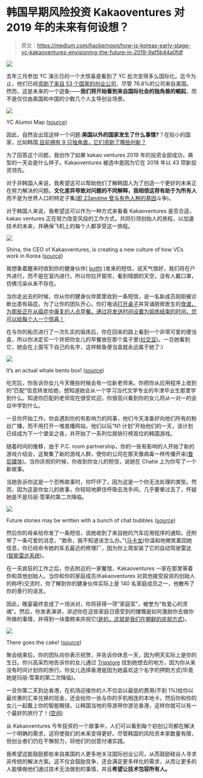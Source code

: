 # 韩国早期风险投资 Kakaoventures 对 2019 年的未来有何设想？

> 原文：<https://medium.com/hackernoon/how-is-koreas-early-stage-vc-kakaoventures-envisioning-the-future-in-2019-9af5b44a0fdf>

![](img/fed295c9725a90544c4b5f235d3a544c.png)

去年三月参加 YC 演示日的一个大惊喜是看到了 YC 批次变得多么国际化。迄今为止，他们已经[资助了来自 53 个国家的创业公司](http://world.ycombinator.com/)，尽管 76.8%的公司来自美国。然而，这是未来的一个迹象——**我们将开始看到来自国际社会的独角兽的崛起**，而不是仅仅由美国和中国的少数几个人主导创业场景。

![](img/c8363e8412132f93e6785a311e1feb05.png)

YC Alumni Map ([source](http://world.ycombinator.com/))

因此，自然会出现这样一个问题:**美国以外的国家发生了什么事情?**？在较小的国家，比如韩国,[目前拥有 9 只独角兽，它们资助了哪些创新？](https://www.cbinsights.com/research-unicorn-companies)

为了回答这个问题，我创作了如果 kakao ventures 2019 年的投资全部成功，典型的一天会是什么样子。Kakaoventures 被选中是因为它在 2018 年以 43 项新投资领先。

对于非韩国人来说，我希望这可以帮助他们了解韩国人为了创造一个更好的未来正在努力解决的问题。**文化差异导致对问题的不同解释，我相信这将有助于为所有人**而不是为世界人口的特定子集[(即 23andme 曾与有色人种的基因](https://www.google.com/amp/s/qz.com/765879/23andme-has-a-race-problem-when-it-comes-to-ancestry-reports-for-non-whites/amp/)斗争)。

对于韩国人来说，我希望这可以作为一种方式来看看 Kakaoventures 是否合适，kakao ventures 正在努力改变风投的工作方式，共同引领创始人的旅程，以加速技术的未来，并确保飞机上的每个人都享受这一旅程。

![](img/333fda6bd0e9230230102e6c6bec681c.png)

Shina, the CEO of Kakaoventures, is creating a new culture of how VCs work in Korea ([source](http://biz.chosun.com/site/data/html_dir/2019/01/06/2019010601631.html))

我想象着醒来时收到你的健身伙伴( [butfit](https://www.butfitseoul.com/) )发来的短信，说天气很好，我们将在户外进行，而不是在室内进行。所以你拉开窗帘，看到晴朗的天空，没有人戴口罩，仿佛污染从来不存在。

当你走出去的时候，你从你的健身伙伴那里收到一条短信，说一名新成员刚刚被诊断出患有癌症。为了让你的团队开心，你打电话[打开桌子](https://www.openthetable.com/)并背诵厨房医生的[食谱，为那些正在从癌症中康复的人点早餐。通过将发送时间设置为锻炼结束的时间，您可以给每个人一个惊喜！](https://doctorkitchen.co.kr/)

在与你的船员进行了一次扎实的锻炼后，你在回来的路上看到一个非常可爱的便当盒，所以你决定买一个并把你女儿的早餐放在那个盒子里([社交豆](https://thevc.kr/SocialBean))。一旦她看到它，她会在上面写下自己的名字，这样鲸鱼便当盒就永远属于她了:)

![](img/330b7249be63290c95590d5c8fa46050.png)

It’s an actual whale bento box! ([source](https://www.google.com/search?q=social+bean+whale&rlz=1C5CHFA_enUS710US710&source=lnms&tbm=isch&sa=X&ved=0ahUKEwjqjubxgqXjAhUVJqYKHTpNBC8Q_AUIECgB&biw=1002&bih=592#imgdii=lqMiS_dqeaA7IM:&imgrc=_k_jq1s-vHz7pM:))

吃完后，你告诉你女儿今天晚些时候会有一位新老师来。你把你从应用程序上收到的“匹配”信息转发给她，想知道她会从一个学习当代文学专业的牛津毕业生那里学到什么。知道你匹配的老师现在很受欢迎，你很高兴看到你的女儿将从一对一的会议中学到什么。

一旦你开始工作，你会遇到你的有影响力的同事，他们今天准备好向他们所有的粉丝广播，而不用打开一堆直播网站。他们以玩“N1 计划”开始他们的一天，该计划已经成为下一个堡垒之夜，并开始了一系列位居排行榜首位的韩国游戏。

随着时间的推移，由于 P.C. room partnership，你的一些有影响的人开始了新的游戏介绍会，这聚集了新的游戏人群，使你的公司在那天像病毒一样传播开来([鲁尼媒体](https://www.lunimedia.com/about/A-0101.html))。当你庆祝的时候，你收到你女儿的短信，说她在 Chatie 上为你写了一个新故事。

当她告诉你这是一个恐怖故事时，你吓坏了，因为这是一个你无法处理的类型。然而，因为这是你女儿的故事，你轻轻地屏住呼吸去洗手间，几乎要晕过去了，怀疑她是不是玛丽·雪莱的第二次降临。

![](img/ddbcc0ddbf4c113874c4d1ab3c7df8ed.png)

Future stories may be written with a bunch of chat bubbles ([source](https://www.youtube.com/watch?v=0UOJPlE0SJs))

然后你的母亲给你发了一条短信，说她收到了来自她的汽车应用程序的通知，还附带了一条可爱的消息，“救命，我不知道该怎么办。”([马卡龙](https://macarong.net/))你温和地微笑着回她信息，你已经命令她的车去最近的修理厂，因为你上周安装了它的自动驾驶雷达([智能雷达系统](http://www.smartradarsystem.com/))。

在一天疯狂的工作之后，你去附近的一家餐馆，Kakaoventures 一家在那里等着你和其他创始人。当你和你的家庭成员(Kakaoventures 对其他接受投资的创始人的称呼)交流时，你了解到你的健身伙伴实际上是 140 名家庭成员之一，他散布了你的善行的谣言。

因此，晚宴最终变成了一场派对，你将获得一项“家庭奖”，被誉为“有爱心的灵魂”。然后，你发表演讲，讲述你在这些家庭日感受到的慷慨是如何激励你去做你所做的事情，并得到一块蛋糕来庆祝它([是的，这就是我们在朝鲜的庆祝方式](https://www.youtube.com/watch?v=MqMRkutVcw4))。

![](img/d86f68fb390b3c2f96d94d5b169b789a.png)

There goes the cake! ([source](https://www.youtube.com/watch?v=MqMRkutVcw4))

聚会结束后，你的团队向你表示祝贺，并告诉你休息一天，因为明天实际上是你的生日。你兴高采烈地告诉你的女儿通过 [Tripstore](https://m.tripstore.kr/) 找到她想去的地方，因为你从来没有时间计划你的旅行。你女儿选择香港是因为她喜欢这个名字的押韵方式(毕竟她是玛丽·雪莱的第二次降临)。

一旦你第二天到达香港，在机场迎接你的人不仅会以最低的费用(不到 1%)给你以最优惠的汇率兑换的现金，还会给你一张与你的手机相连的本地卡。然后你和你的女儿一起戴上你的智能眼镜，让韩国当地的导游带你游览香港，这样你就可以有一个最好的旅行了！([空间](https://spatial.is/))

从 Kakaoventures 今年投资的一个故事中，人们可以看到每个初创公司都在解决一个明确的需求，这将使我们的未来变得更好。尽管韩国的风险资本家数量有限，但创业者们仍在不懈努力，将他们的创意付诸实践。

我希望这能鼓励那些来自美国的人更多地关注国际创业公司，从而鼓励硅谷人寻求非传统的解决方案。这不仅会鼓励竞争，还会满足更多样化的需求，从而让更多的人能够做他们通过技术无法做到的事情，并且**希望让技术包容所有人。**